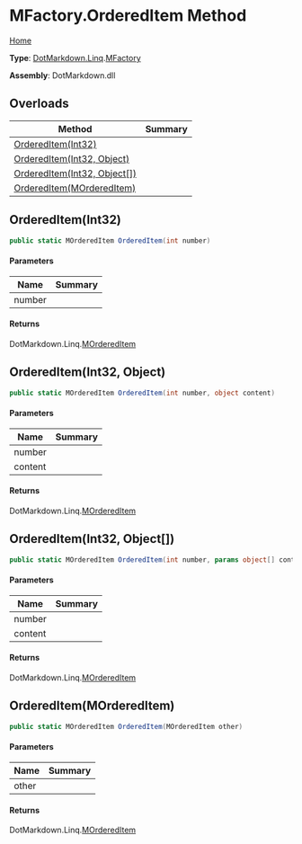 # MFactory\.OrderedItem Method

[Home](../../../../README.md)

**Type**: [DotMarkdown.Linq](../../README.md)\.[MFactory](../README.md)

**Assembly**: DotMarkdown\.dll

## Overloads

| Method | Summary |
| ------ | ------- |
| [OrderedItem(Int32)](#DotMarkdown_Linq_MFactory_OrderedItem_System_Int32_) | |
| [OrderedItem(Int32, Object)](#DotMarkdown_Linq_MFactory_OrderedItem_System_Int32_System_Object_) | |
| [OrderedItem(Int32, Object\[\])](#DotMarkdown_Linq_MFactory_OrderedItem_System_Int32_System_Object___) | |
| [OrderedItem(MOrderedItem)](#DotMarkdown_Linq_MFactory_OrderedItem_DotMarkdown_Linq_MOrderedItem_) | |

## OrderedItem\(Int32\)<a name="DotMarkdown_Linq_MFactory_OrderedItem_System_Int32_"></a>

```csharp
public static MOrderedItem OrderedItem(int number)
```

#### Parameters

| Name | Summary |
| ---- | ------- |
| number | |

#### Returns

DotMarkdown\.Linq\.[MOrderedItem](../../MOrderedItem/README.md)

## OrderedItem\(Int32, Object\)<a name="DotMarkdown_Linq_MFactory_OrderedItem_System_Int32_System_Object_"></a>

```csharp
public static MOrderedItem OrderedItem(int number, object content)
```

#### Parameters

| Name | Summary |
| ---- | ------- |
| number | |
| content | |

#### Returns

DotMarkdown\.Linq\.[MOrderedItem](../../MOrderedItem/README.md)

## OrderedItem\(Int32, Object\[\]\)<a name="DotMarkdown_Linq_MFactory_OrderedItem_System_Int32_System_Object___"></a>

```csharp
public static MOrderedItem OrderedItem(int number, params object[] content)
```

#### Parameters

| Name | Summary |
| ---- | ------- |
| number | |
| content | |

#### Returns

DotMarkdown\.Linq\.[MOrderedItem](../../MOrderedItem/README.md)

## OrderedItem\(MOrderedItem\)<a name="DotMarkdown_Linq_MFactory_OrderedItem_DotMarkdown_Linq_MOrderedItem_"></a>

```csharp
public static MOrderedItem OrderedItem(MOrderedItem other)
```

#### Parameters

| Name | Summary |
| ---- | ------- |
| other | |

#### Returns

DotMarkdown\.Linq\.[MOrderedItem](../../MOrderedItem/README.md)

